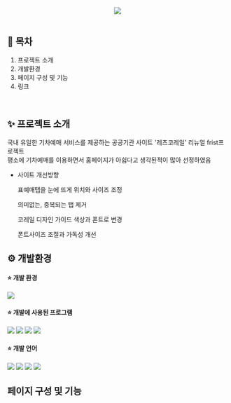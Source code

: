 <div align= "center">
    <img src="https://capsule-render.vercel.app/api?type=waving&color=gradient&height=240&text=LetsKorail%20Renewal&animation=fadeIn&fontColor=000000&fontSize=60" />
</div>

<br>

## 📌 목차
1. 프로젝트 소개
2. 개발환경
3. 페이지 구성 및 기능
4. 링크

<br>

## ✨ 프로젝트 소개
국내 유일한 기차예매 서비스를 제공하는 공공기관 사이트 '레츠코레일' 리뉴얼 frist프로젝트<br>
평소에 기차예매를 이용하면서 홈페이지가 아쉽다고 생각된적이 많아 선정하였음

- 사이트 개선방향 <br>
  <p>표예매탭을 눈에 뜨게 위치와 사이즈 조정</p>
  <p>의미없는, 중복되는 탭 제거</p>
  <p>코레일 디자인 가이드 색상과 폰트로 변경</p>
  <p>폰트사이즈 조절과 가독성 개선</p>

## ⚙ 개발환경

####   :star: 개발 환경
<img src="https://img.shields.io/badge/Windows10-0078D6?style=flat-square&logo=windows10&logoColor=white"/>

####   :star: 개발에 사용된 프로그램
<img src="https://img.shields.io/badge/VS_code-007ACC?style=flat-square&logo=visualstudiocode&logoColor=white"/> <img src="https://img.shields.io/badge/Figma-F24E1E?style=flat-square&logo=figma&logoColor=white"/> <img src="https://img.shields.io/badge/Adobe_Illustrator-FF9A00?style=flat-square&logo=adobeillustrator&logoColor=white"/> <img src="https://img.shields.io/badge/Adobe_photoshop-31A8FF?style=flat-square&logo=adobephotoshop&logoColor=white"/>

####   :star: 개발 언어
<img src="https://img.shields.io/badge/html5-E34F26?style=flat-square&logo=html5&logoColor=white"/> <img src="https://img.shields.io/badge/css3-1572B6?style=flat-square&logo=css3&logoColor=white"/> <img src="https://img.shields.io/badge/javascript-F7DF1E?style=flat-square&logo=javascript&logoColor=white"/> <img src="https://img.shields.io/badge/swiper-6332F6?style=flat-square&logo=swiper&logoColor=white"/> 

## 페이지 구성 및 기능
